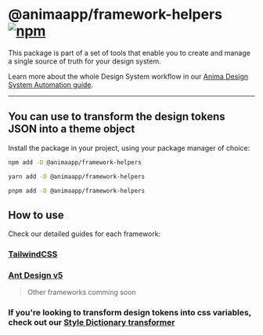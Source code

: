 # @animaapp/framework-helpers [![npm](https://img.shields.io/npm/v/@animaapp/anima-cli?logo=npm)](https://www.npmjs.com/package/@animaapp/anima-cli)

This package is part of a set of tools that enable you to create and manage a single source of truth for your design system.

Learn more about the whole Design System workflow in our [Anima Design System Automation guide](https://dsa.animaapp.com/guide/manage-design-tokens/token-transformers.html).

---

## You can use to transform the design tokens JSON into a theme object

Install the package in your project, using your package manager of choice:

```sh [npm]
npm add -D @animaapp/framework-helpers
```

```sh [yarn]
yarn add -D @animaapp/framework-helpers
```

```sh [pnpm]
pnpm add -D @animaapp/framework-helpers
```

## How to use

Check our detailed guides for each framework:

### [TailwindCSS](/guide/manage-design-tokens/design-tokens-tailwind)

### [Ant Design v5](/guide/manage-design-tokens/design-tokens-ant-design)

> Other frameworks comming soon

### If you're looking to transform design tokens into css variables, check out our [Style Dictionary transformer](../framework-helpers)
